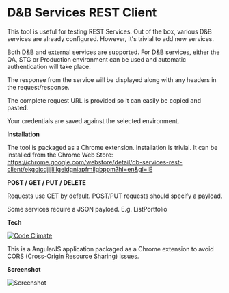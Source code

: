 D&B Services REST Client
========================

This tool is useful for testing REST Services. Out of the box, various D&B services are already configured. However, it's trivial to add new services.

Both D&B and external services are supported. For D&B services, either the QA, STG or Production environment can be used and automatic authentication will take place.

The response from the service will be displayed along with any headers in the request/response.

The complete request URL is provided so it can easily be copied and pasted.

Your credentials are saved against the selected environment.


**Installation**

The tool is packaged as a Chrome extension. Installation is trivial. It can be installed from the Chrome Web Store:  https://chrome.google.com/webstore/detail/db-services-rest-client/ekgojcdjjjlillgeidgniapfmilgbppm?hl=en&gl=IE


**POST / GET / PUT / DELETE**

Requests use GET by default. POST/PUT requests should specify a payload.

Some services require a JSON payload. E.g. ListPortfolio


**Tech**

[![Code Climate](https://codeclimate.com/github/paulhitz/SimpleRestClient/badges/gpa.svg)](https://codeclimate.com/github/paulhitz/SimpleRestClient)

This is a AngularJS application packaged as a Chrome extension to avoid CORS (Cross-Origin Resource Sharing) issues.


**Screenshot**

![Screenshot](https://raw.githubusercontent.com/paulhitz/SimpleRestClient/master/img/screenshots/screenshot.png)

